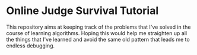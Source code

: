 # Online Judge Survival Tutorial
This repository aims at keeping track of the problems that I've solved in the course of learning algorithms. Hoping this would help me straighten up all the things that I've learned and avoid the same old pattern that leads me to endless debugging.

